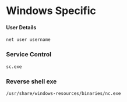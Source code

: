 # Windows Specific

#### User Details
```
net user username
```

### Service Control

```
sc.exe
```

### Reverse shell exe

```
/usr/share/windows-resources/binaries/nc.exe
```
